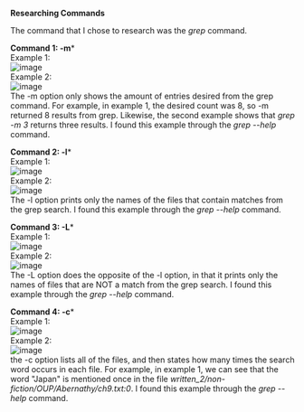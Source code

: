 **Researching Commands**

The command that I chose to research was the *grep* command. 

****Command 1: -m*****\
Example 1:\
![image](https://user-images.githubusercontent.com/112985603/218572203-2c50b054-e816-4c7f-a819-7b70971fa727.png)\
Example 2:\
![image](https://user-images.githubusercontent.com/112985603/218572278-1a6e46b4-b7a6-48d8-b90e-93b2544b3ce2.png)\
The -m option only shows the amount of entries desired from the grep command. For example, in example 1, the desired count was 8, so -m returned 8 results from grep. Likewise, the second example shows that *grep -m 3* returns three results. I found this example through the *grep --help* command. 

****Command 2: -l*****\
Example 1:\
![image](https://user-images.githubusercontent.com/112985603/218574205-c2c27f11-f8bb-477d-a61d-bb45098aaa4a.png)\
Example 2:\
![image](https://user-images.githubusercontent.com/112985603/218575134-903340a4-a52c-405d-8bb7-4ed1601a883b.png)\
The -l option prints only the names of the files that contain matches from the grep search. I found this example through the *grep --help* command.

****Command 3: -L*****\
Example 1:\
![image](https://user-images.githubusercontent.com/112985603/218574446-7da5b307-7972-451f-abed-d3e85457ac84.png)\
Example 2:\
![image](https://user-images.githubusercontent.com/112985603/218575245-9c54078c-f36d-400d-a935-4d75a044f0fd.png)\
The -L option does the opposite of the -l option, in that it prints only the names of files that are NOT a match from the grep search. I found this example through the *grep --help* command.

****Command 4: -c*****\
Example 1:\
![image](https://user-images.githubusercontent.com/112985603/218575856-781193a9-ac7e-4f05-91de-55b5f660516d.png)\
Example 2:\
![image](https://user-images.githubusercontent.com/112985603/218576000-75d73401-5854-4650-bd68-f6e53133f1ab.png)\
the -c option lists all of the files, and then states how many times the search word occurs in each file. For example, in example 1, we can see that the word "Japan" is mentioned once in the file *written_2/non-fiction/OUP/Abernathy/ch9.txt:0*. I found this example through the *grep --help* command.
